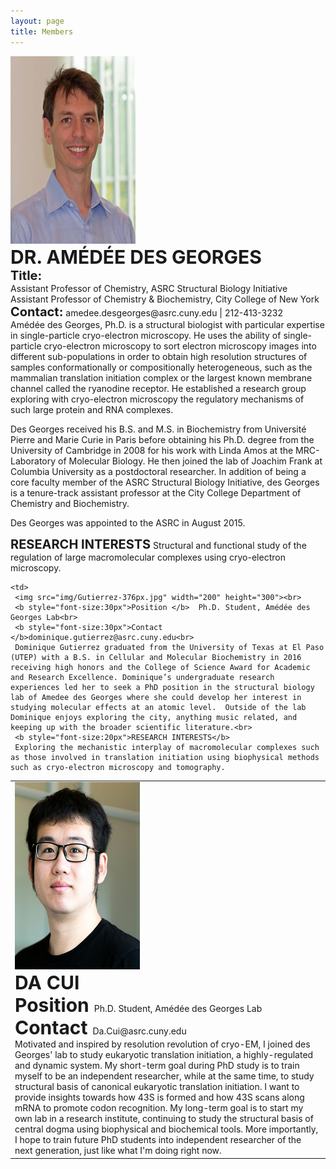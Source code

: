 ```yaml
---
layout: page
title: Members
---
```

<td><img src="img/des-Georges-376px.jpg" width="200" height="300"><br>
     <b style="font-size:30px">DR. AMÉDÉE DES GEORGES</b> 
     <br> <b style="font-size:20px">Title:</b><br>
Assistant Professor of Chemistry, ASRC Structural Biology Initiative<br>
Assistant Professor of Chemistry & Biochemistry, City College of New York<br>
     <b style="font-size:20px">Contact:</b> amedee.desgeorges@asrc.cuny.edu | 212-413-3232<br>
     Amédée des Georges, Ph.D. is a structural biologist with particular expertise in single-particle cryo-electron microscopy. He uses the ability of single-particle cryo-electron microscopy to sort electron microscopy images into different sub-populations in order to obtain high resolution structures of samples conformationally or compositionally heterogeneous, such as the mammalian translation initiation complex or the largest known membrane channel called the ryanodine receptor. He established a research group exploring with cryo-electron microscopy the regulatory mechanisms of such large protein and RNA complexes.

Des Georges received his B.S. and M.S. in Biochemistry from Université Pierre and Marie Curie in Paris before obtaining his Ph.D. degree from the University of Cambridge in 2008 for his work with Linda Amos at the MRC-Laboratory of Molecular Biology. He then joined the lab of Joachim Frank at Columbia University as a postdoctoral researcher. In addition of being a core faculty member of the ASRC Structural Biology Initiative, des Georges is a tenure-track assistant professor at the City College Department of Chemistry and Biochemistry.

Des Georges was appointed to the ASRC in August 2015.<br>

<b style="font-size:20px">RESEARCH INTERESTS</b>
Structural and functional study of the regulation of large macromolecular complexes using cryo-electron microscopy.
</td>

<table border="0">
 <tr>
    <td>
     <img src="img/Da-Cui.jpg" width="200" height="300"><br>
     <b style="font-size:30px">DA CUI</b><br>  
     <b style="font-size:30px">Position </b>  Ph.D. Student, Amédée des Georges Lab<br>
     <b style="font-size:30px">Contact </b>Da.Cui@asrc.cuny.edu<br>
     Motivated and inspired by resolution revolution of cryo-EM, I joined des Georges' lab to study eukaryotic translation initiation, a highly-regulated and dynamic system. My short-term goal during PhD study is to train myself to be an independent researcher, while at the same time, to study structural basis of canonical eukaryotic translation initiation. I want to provide insights towards how 43S is formed and how 43S scans along mRNA to promote codon recognition. My long-term goal is to start my own lab in a research institute, continuing to study the structural basis of central dogma using biophysical and biochemical tools. More importantly, I hope to train future PhD students into independent researcher of the next generation, just like what I'm doing right now.
 </td>
      
    <td>
     <img src="img/Gutierrez-376px.jpg" width="200" height="300"><br>
     <b style="font-size:30px">Position </b>  Ph.D. Student, Amédée des Georges Lab<br>
     <b style="font-size:30px">Contact </b>dominique.gutierrez@asrc.cuny.edu<br>
     Dominique Gutierrez graduated from the University of Texas at El Paso (UTEP) with a B.S. in Cellular and Molecular Biochemistry in 2016 receiving high honors and the College of Science Award for Academic and Research Excellence. Dominique’s undergraduate research experiences led her to seek a PhD position in the structural biology lab of Amedee des Georges where she could develop her interest in studying molecular effects at an atomic level.  Outside of the lab Dominique enjoys exploring the city, anything music related, and keeping up with the broader scientific literature.<br>
     <b style="font-size:20px">RESEARCH INTERESTS</b> 
     Exploring the mechanistic interplay of macromolecular complexes such as those involved in translation initiation using biophysical methods such as cryo-electron microscopy and tomography.
 </td>
 
 </tr>
</table>
